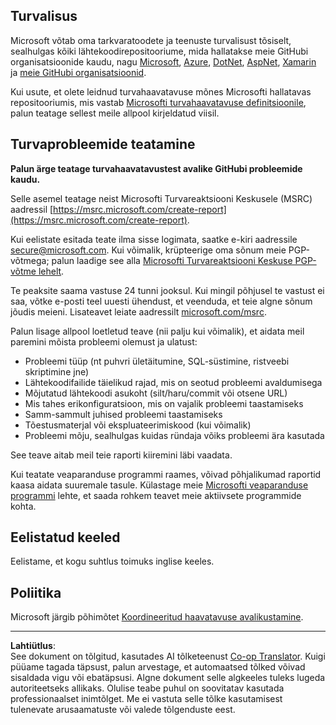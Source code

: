 <!--
CO_OP_TRANSLATOR_METADATA:
{
  "original_hash": "5e1b8da31aae9cca3d53ad243fa3365a",
  "translation_date": "2025-10-11T11:13:59+00:00",
  "source_file": "SECURITY.md",
  "language_code": "et"
}
-->
<!-- BEGIN MICROSOFT SECURITY.MD V0.0.5 BLOCK -->

## Turvalisus

Microsoft võtab oma tarkvaratoodete ja teenuste turvalisust tõsiselt, sealhulgas kõiki lähtekoodirepositooriume, mida hallatakse meie GitHubi organisatsioonide kaudu, nagu [Microsoft](https://github.com/Microsoft), [Azure](https://github.com/Azure), [DotNet](https://github.com/dotnet), [AspNet](https://github.com/aspnet), [Xamarin](https://github.com/xamarin) ja [meie GitHubi organisatsioonid](https://opensource.microsoft.com/).

Kui usute, et olete leidnud turvahaavatavuse mõnes Microsofti hallatavas repositooriumis, mis vastab [Microsofti turvahaavatavuse definitsioonile](https://docs.microsoft.com/previous-versions/tn-archive/cc751383(v=technet.10)?WT.mc_id=academic-77952-leestott), palun teatage sellest meile allpool kirjeldatud viisil.

## Turvaprobleemide teatamine

**Palun ärge teatage turvahaavatavustest avalike GitHubi probleemide kaudu.**

Selle asemel teatage neist Microsofti Turvareaktsiooni Keskusele (MSRC) aadressil [https://msrc.microsoft.com/create-report](https://msrc.microsoft.com/create-report).

Kui eelistate esitada teate ilma sisse logimata, saatke e-kiri aadressile [secure@microsoft.com](mailto:secure@microsoft.com). Kui võimalik, krüpteerige oma sõnum meie PGP-võtmega; palun laadige see alla [Microsofti Turvareaktsiooni Keskuse PGP-võtme lehelt](https://www.microsoft.com/en-us/msrc/pgp-key-msrc).

Te peaksite saama vastuse 24 tunni jooksul. Kui mingil põhjusel te vastust ei saa, võtke e-posti teel uuesti ühendust, et veenduda, et teie algne sõnum jõudis meieni. Lisateavet leiate aadressilt [microsoft.com/msrc](https://www.microsoft.com/msrc).

Palun lisage allpool loetletud teave (nii palju kui võimalik), et aidata meil paremini mõista probleemi olemust ja ulatust:

  * Probleemi tüüp (nt puhvri ületäitumine, SQL-süstimine, ristveebi skriptimine jne)
  * Lähtekoodifailide täielikud rajad, mis on seotud probleemi avaldumisega
  * Mõjutatud lähtekoodi asukoht (silt/haru/commit või otsene URL)
  * Mis tahes erikonfiguratsioon, mis on vajalik probleemi taastamiseks
  * Samm-sammult juhised probleemi taastamiseks
  * Tõestusmaterjal või ekspluateerimiskood (kui võimalik)
  * Probleemi mõju, sealhulgas kuidas ründaja võiks probleemi ära kasutada

See teave aitab meil teie raporti kiiremini läbi vaadata.

Kui teatate veaparanduse programmi raames, võivad põhjalikumad raportid kaasa aidata suuremale tasule. Külastage meie [Microsofti veaparanduse programmi](https://microsoft.com/msrc/bounty) lehte, et saada rohkem teavet meie aktiivsete programmide kohta.

## Eelistatud keeled

Eelistame, et kogu suhtlus toimuks inglise keeles.

## Poliitika

Microsoft järgib põhimõtet [Koordineeritud haavatavuse avalikustamine](https://www.microsoft.com/en-us/msrc/cvd).

<!-- END MICROSOFT SECURITY.MD BLOCK -->

---

**Lahtiütlus**:  
See dokument on tõlgitud, kasutades AI tõlketeenust [Co-op Translator](https://github.com/Azure/co-op-translator). Kuigi püüame tagada täpsust, palun arvestage, et automaatsed tõlked võivad sisaldada vigu või ebatäpsusi. Algne dokument selle algkeeles tuleks lugeda autoriteetseks allikaks. Olulise teabe puhul on soovitatav kasutada professionaalset inimtõlget. Me ei vastuta selle tõlke kasutamisest tulenevate arusaamatuste või valede tõlgenduste eest.